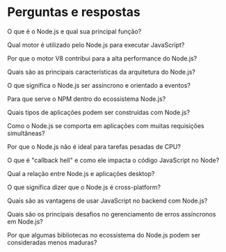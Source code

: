 # Perguntas e respostas
O que é o Node.js e qual sua principal função?

Qual motor é utilizado pelo Node.js para executar JavaScript?

Por que o motor V8 contribui para a alta performance do Node.js?

Quais são as principais características da arquitetura do Node.js?

O que significa o Node.js ser assíncrono e orientado a eventos?

Para que serve o NPM dentro do ecossistema Node.js?

Quais tipos de aplicações podem ser construídas com Node.js?

Como o Node.js se comporta em aplicações com muitas requisições simultâneas?

Por que o Node.js não é ideal para tarefas pesadas de CPU?

O que é "callback hell" e como ele impacta o código JavaScript no Node?

Qual a relação entre Node.js e aplicações desktop?

O que significa dizer que o Node.js é cross-platform?

Quais são as vantagens de usar JavaScript no backend com Node.js?

Quais são os principais desafios no gerenciamento de erros assíncronos em Node.js?

Por que algumas bibliotecas no ecossistema do Node.js podem ser consideradas menos maduras?
